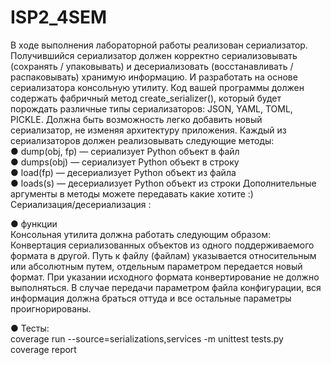 # ISP2_4SEM

В ходе выполнения лабораторной работы  реализован сериализатор. Получившийся сериализатор должен корректно сериализовывать (сохранять / упаковывать) и десериализовать (восстанавливать / распаковывать) хранимую информацию. И разработать на основе сериализатора консольную утилиту.
Код вашей программы должен содержать фабричный метод create_serializer(), который будет порождать различные типы сериализаторов: JSON, YAML, TOML, PICKLE. Должна быть возможность легко добавить новый сериализатор, не изменяя архитектуру приложения.
Каждый из сериализаторов должен реализовывать следующие методы:
<br>● dump(obj, fp) — сериализует Python объект в файл
<br>● dumps(obj) — сериализует Python объект в строку
<br>● load(fp) — десериализует Python объект из файла
<br>● loads(s) — десериализует Python объект из строки Дополнительные аргументы в методы можете передавать какие хотите :)
<br>Сериализация/десериализация :

● функции
<br>Консольная утилита должна работать следующим образом:
Конвертация сериализованных объектов из одного поддерживаемого формата в другой. Путь к файлу (файлам) указывается относительным или абсолютным путем, отдельным параметром передается новый формат. При указании исходного формата конвертирование не должно выполняться.
В случае передачи параметром файла конфигурации, вся информация должна браться оттуда и все остальные параметры проигнорированы.

● Тесты: 
<br>coverage run  --source=serializations,services -m unittest tests.py
<br>coverage report